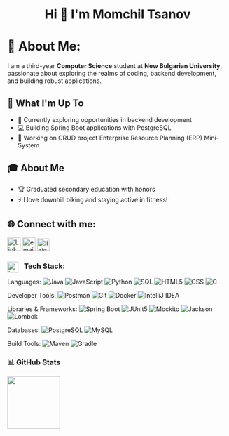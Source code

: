 <h1 align="center">Hi 👋 I'm Momchil Tsanov</h1>

# 💫 About Me:
I am a third-year **Computer Science** student at **New Bulgarian University**, passionate about exploring the realms of coding, backend development, and building robust applications.

## 🚀 What I'm Up To
- 🤖 Currently exploring opportunities in backend development  
- 💻 Building Spring Boot applications with PostgreSQL
- 🔨 Working on CRUD project Enterprise Resource Planning (ERP) Mini-System





## 🎓 About Me
- 🏆 Graduated secondary education with honors
- ⚡  I love downhill biking and staying active in fitness!


## 🌐 Connect with me:
[<img src="https://cdn.jsdelivr.net/gh/devicons/devicon@latest/icons/linkedin/linkedin-original.svg" alt="LinkedIn" width="30px">](https://www.linkedin.com/in/momchil-tsanov-5b91a62aa)
[<img src="https://img.icons8.com/?size=100&id=qyRpAggnV0zH&format=png&color=000000" alt="email" width="30px">](mailto:momchilworkspace@gmail.com)
[<img src="https://uxwing.com/wp-content/themes/uxwing/download/brands-and-social-media/linktree-white-icon.png" alt="linktree" width="28px">](https://linktr.ee/momchiltsanov)


### <img align="left" alt="html tag image" src="https://media2.giphy.com/media/QssGEmpkyEOhBCb7e1/giphy.gif?cid=ecf05e47a0n3gi1bfqntqmob8g9aid1oyj2wr3ds3mg700bl&rid=giphy.gif" width="25" style="margin-right: 5px;"> &nbsp; Tech Stack:

Languages: 
![Java](https://img.shields.io/badge/java-%23ED8B00.svg?style=for-the-badge&logo=java&logoColor=white) 
![JavaScript](https://img.shields.io/badge/javascript-%23323330.svg?style=for-the-badge&logo=javascript&logoColor=%23F7DF1E) 
![Python](https://img.shields.io/badge/python-%233776AB.svg?style=for-the-badge&logo=python&logoColor=white) 
![SQL](https://img.shields.io/badge/SQL-336791?style=for-the-badge&logo=database&logoColor=white)
![HTML5](https://img.shields.io/badge/html5-%23E34F26.svg?style=for-the-badge&logo=html5&logoColor=white) 
![CSS](https://img.shields.io/badge/css-%231572B6.svg?style=for-the-badge&logo=css3&logoColor=white) 
![C](https://img.shields.io/badge/C-00599C?style=for-the-badge&logo=c&logoColor=white)

Developer Tools: 
![Postman](https://img.shields.io/badge/Postman-FF6C37?style=for-the-badge&logo=postman&logoColor=white) 
![Git](https://img.shields.io/badge/git-%23F05033.svg?style=for-the-badge&logo=git&logoColor=white)
![Docker](https://img.shields.io/badge/docker-%230db7ed.svg?style=for-the-badge&logo=docker&logoColor=white) 
![IntelliJ IDEA](https://img.shields.io/badge/Intellij%20Idea-000?logo=intellij-idea&style=for-the-badge) 


Libraries & Frameworks: 
![Spring Boot](https://img.shields.io/badge/Spring_Boot-F2F4F9?style=for-the-badge&logo=spring-boot) 
![JUnit5](https://img.shields.io/badge/JUnit5-25A162?style=for-the-badge&logo=junit5&logoColor=white)
![Mockito](https://img.shields.io/badge/Mockito-25A162?style=for-the-badge)
![Jackson](https://img.shields.io/badge/Jackson-000000?style=for-the-badge)
![Lombok](https://img.shields.io/badge/Lombok-BC4521?style=for-the-badge)

Databases:
![PostgreSQL](https://img.shields.io/badge/PostgreSQL-316192?style=for-the-badge&logo=postgresql&logoColor=white)
![MySQL](https://img.shields.io/badge/MySQL-4479A1?style=for-the-badge&logo=mysql&logoColor=white)

Build Tools:
![Maven](https://img.shields.io/badge/Apache%20Maven-C71A36?style=for-the-badge&logo=Apache%20Maven&logoColor=white)
![Gradle](https://img.shields.io/badge/Gradle-02303A?style=for-the-badge&logo=Gradle&logoColor=white)



### 📊 GitHub Stats
 <img height="120" src="https://github-readme-stats.vercel.app/api/top-langs/?username=momchiltsanovv&theme=github_dark&hide_border=false&include_all_commits=false&count_private=false&layout=compact" />
  
